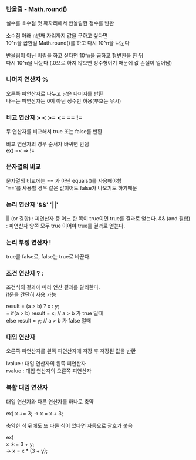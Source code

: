 ### 반올림 - Math.round()

실수를 소수점 첫 째자리에서 반올림한 정수를 반환  

소수점 아래 n번째 자리까지 값을 구하고 싶다면   
10^n을 곱한걸 Math.round()를 하고 다시 10^n을 나눈다  

반올림이 아닌 버림을 하고 싶다면 10^n을 곱하고 형변환을 한 뒤  
다시 10^n을 나눈다 (.0으로 하지 않으면 정수형이기 때문에 값 손실이 일어남)  

### 나머지 연산자 %

오른쪽 피연산자로 나누고 남은 나머지를 반환  
나누는 피연산자는 0이 아닌 정수만 허용(부호는 무시)  

### 비교 연산자 > < >= <= == !=

두 연산자를 비교해서 true 또는 false를 반환   

비교 연산자의 경우 순서가 바뀌면 안됨  
ex) =< => !=

### 문자열의 비교

문자열의 비교에는 == 가 아닌 equals()를 사용해야함  
'=='를 사용할 경우 같은 값이어도 false가 나오기도 하기때문

### 논리 연산자 '&&' '||'

|| (or 결합) : 피연산자 중 어느 한 쪽이 true이면 true를 결과로 얻는다.
&& (and 결합) : 피연산자 양쪽 모두 true 이어야 true를 결과로 얻는다.

### 논리 부정 연산자 !

true를 false로, false는 true로 바꾼다.  

### 조건 연산자 ? :

조건식의 결과에 따라 연산 결과를 달리한다.   
if문을 간단히 사용 가능  

result = (a > b) ? x : y;   
= if(a > b) result = x; // a > b 가 true 일때  
else result = y; // a > b 가 false 일때  


### 대입 연산자 

오른쪽 피연산자를 왼쪽 피연산자에 저장 후 저장된 값을 반환  

lvalue : 대입 연산자의 왼쪽 피연산자  
rvalue : 대입 연산자의 오른쪽 피연산자  

### 복합 대입 연산자 

대입 연산자와 다른 연산자를 하나로 축약  
 
ex) 
x += 3; 
→ x = x + 3;  

축약한 식 뒤에도 또 다른 식이 있다면 자동으로 괄호가 붙음  

ex)  
x ＊= 3 + y;  
→ x = x * (3 + y); 

   
